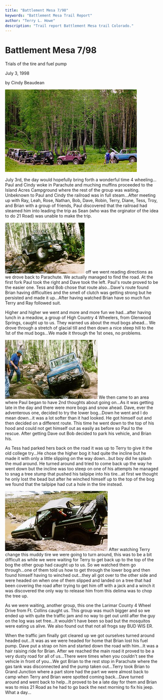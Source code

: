 ```yaml
---
title: "Battlement Mesa 7/98"
keywords: "Battlement Mesa Trail Report"
author: "Terry L. Howe"
description: "Trail report Battlement Mesa trail Colorado."
---
```


# Battlement Mesa 7/98

Trials of the tire and fuel pump

July 3, 1998

by Cindy Beaudean

![Battlement Mesa](bm079801.jpg)

July 3rd, the day would hopefully bring forth a wonderful time 4
wheeling...
Paul and Cindy woke in Parachute and muching muffins proceeded to the
Island Acres Campground where the rest of the group was waiting.  Unbeknown
to Paul and Cindy the railroad was in full steam...After meeting up with
Ray, Leah, Rose, Nathan, Bob,  Dave, Robin, Terry, Diane, Tess, Troy, and
Brian with a group of friends, Paul discovered that the railroad had
steamed him into leading the trip as Sean (who was the orginator of the
idea to do 21 Road) was unable to make the trip.

![Battlement Mesa](bm079802.jpg)
off we went reading
directions as we drove back to Parachute.  We actually managed to find the
road.  At the first fork Paul took the right and Dave took the left. 
Paul's route proved to be the easier one. Tess and Bob chose that route
also...Dave's route found Brian having difficulties and the smell of clutch
was getting strong but he persisted and made it up...After having watched
Brian have so much fun Terry and Ray  followed suit.

Higher and higher we
went and more and more fun we had...after having lunch in a meadow,  a
group of High Country 4 Wheelers, from Glenwood Springs,  caught up to us. 
They warned us about the mud bogs ahead...
 We drove through a stretch of glacial till and then down a nice steep hill
to the 1st of the mud bogs...We made it through the 1st ones, no problems. 

![Battlement Mesa](bm079804.jpg)
We then came to an area where Paul began to have 2nd thoughts about going
on...As it was getting late in the day and there were more bogs and snow
ahead.
Dave, ever the adventerous one, decided to try the lower bog...Down he went
and I do mean down...it was a lot softer than it had looked.  He got
himself out and then decided on a different route.  This time he went down
to the top of his hood and could not get himself out as easily as before so
Paul to the rescue.  After getting Dave out Bob decided to park his
vehicle, and Brian his.

As Tess had parked hers back on the road it was up
to Terry to give it the old college try...He chose the higher bog it had
quite the incline but he made it with only a little slipping on the way
down...but boy did he splash the mud around.   He turned around and tried
to come back up the way he went down but the incline was too steep on one
of his attempts he managed to snag a tree stump that pushed his
tailpipe into his tire...at first we thought he only lost the bead but
after he winched himself up to the top of the bog we found that the
tailpipe had cut a hole in the tire instead.

![Battlement Mesa](bm079803.jpg)
After watching Terry change
this muddy tire we were going to turn around, this was to be a bit
difficult as while we were waiting for Terry to get back up to the top of
the bog the other goup had caught up to us.
So we watched them go through...one of them told us how to get through the
lower bog and then found himself having to winched out...they all got over
to
the other side and were headed on when one of them slipped and landed on a
tree that had been  covering the road after trying to get him off with a
jack and a winch it was discovered the only way to release him from this
delima was to chop the tree up.

As we were waiting, another group, this
one the Larimar County 4 Wheel Drive from Ft. Collins caught us.  This
group was much bigger and so we ended up with quite the traffic jam and no
way to get out until after the guy on the log was set free...It wouldn't
have been so bad but the mosquitos were eating us alive.   We also found
out that not all frogs say BUD WIS ER.

When the traffic jam finally got
cleared up we got ourselves turned around headed out...It was as we were
headed for home that Brian lost his fuel pump. Dave put a strap on him and
started down the road with him...It was a hair raising ride for Brian. 
After we reached the main road it proved to be a very dusty road for all of
us...There were times when you couldn't see the vehicle in front of
you...We got Brian to the rest stop in Parachute where the gas tank was
disconnected and the pump taken out...Terry took Brian to Grand Junction
where a part store had the part we were almost back to camp when Terry and
Brian were spotted coming back...Dave turned around and went back to
help...It proved to be a late day for them and Brian was to miss 21 Road as
he had to go back the next morning to fix his jeep.  What a day...